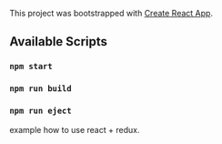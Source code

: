 This project was bootstrapped with [Create React App](https://github.com/facebook/create-react-app).

## Available Scripts

### `npm start`
### `npm run build`
### `npm run eject`

example how to use react + redux. 

